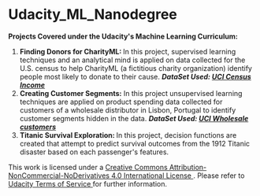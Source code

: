# Udacity_ML_Nanodegree

<b>Projects Covered under the Udacity's Machine Learning Curriculum:</b>

1. <b>Finding Donors for CharityML: </b> In this project, supervised learning techniques and an analytical mind is applied on data collected for the U.S. census to help CharityML (a fictitious charity organization) identify people most likely to donate to their cause.
 <b><i> DataSet Used: <a href = "https://archive.ics.uci.edu/ml/datasets/Census+Income" > UCI Census Income </a></i></b>
2. <b>Creating Customer Segments:</b> In this project unsupervised learning techniques are applied on product spending data collected for customers of a wholesale distributor in Lisbon, Portugal to identify customer segments hidden in the data. <b><i> DataSet Used: <a href = "https://archive.ics.uci.edu/ml/datasets/Wholesale+customers" > UCI Wholesale customers </a></i></b>
3. <b>Titanic Survival Exploration: </b> In this project, decision functions are created that attempt to predict survival outcomes from the 1912 Titanic disaster based on each passenger's features.

This work is licensed under a <a href= "https://creativecommons.org/licenses/by-nc-nd/4.0/"> Creative Commons Attribution-NonCommercial-NoDerivatives 4.0 International License </a>. Please refer to <a href="https://www.udacity.com/legal">Udacity Terms of Service </a>for further information.
